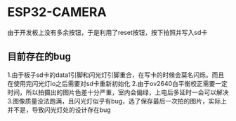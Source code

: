# ESP32-CAMERA
由于开发板上没有多余按钮，于是利用了reset按钮，按下拍照并写入sd卡

## 目前存在的bug
1.由于板子sd卡的data1引脚和闪光灯引脚重合，在写卡的时候会莫名闪烁。而且在使用完闪光灯io之后需要对sd卡重新初始化
2.由于ov2640白平衡校正需要一定时间，所以拍摄出的图片色差十分严重，室内会偏绿，上电后多延时一会可以解决
3.图像质量没法跑满，且闪光灯似乎有bug，选了保存最后一次拍的图片，实际上并不是，导致闪光灯处的设计存在bug
